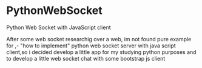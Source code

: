 # PythonWebSocket
Python Web Socket with JavaScript client

After some web socket researchig over a web, im not found pure example for ,- "how to implement" python web socket server with java script client,so i decided develop a little  app for my studying python purposes and to develop a  little web socket chat with some bootstrap js client
